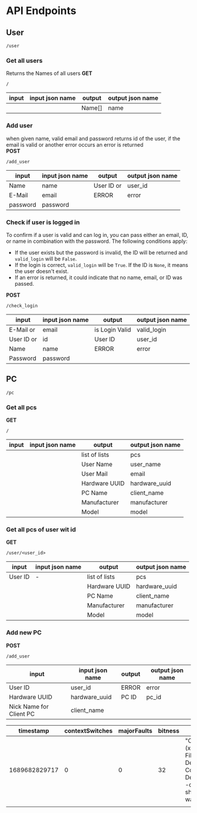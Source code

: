 # API Endpoints


## User
```http
/user
```

### Get all users
Returns the Names of all users
**GET**
```http
/
```

| input | input json name | output | output json name |
| ----- | --------------- | ------ | ---------------- |
|       |                 | Name[] | name             | 

### Add user
when given name, valid email and password returns id of the user, if the email is valid or another error occurs an error is returned   
**POST**
```http
/add_user
```

| input    | input json name | output     | output json name |
| -------- | --------------- | ---------- | ---------------- |
| Name     | name            | User ID or | user_id          |
| E-Mail   | email           | ERROR      | error            | 
| password | password        |            |                  |

### Check if user is logged in
To confirm if a user is valid and can log in, you can pass either an email, ID, or name in combination with the password. The following conditions apply:

- If the user exists but the password is invalid, the ID will be returned and `valid_login` will be `False`.
- If the login is correct, `valid_login` will be `True`. If the ID is `None`, it means the user doesn't exist.
- If an error is returned, it could indicate that no name, email, or ID was passed.

**POST**
```http
/check_login
```

| input      | input json name | output         | output json name |
| ---------- | --------------- | -------------- | ---------------- |
| E-Mail or  | email           | is Login Valid | valid_login      |
| User ID or | id              | User ID        | user_id          |
| Name       | name            | ERROR          | error            | 
| Password   | password        |                |                  |

## PC
```http
/pc
```

### Get all pcs
**GET**
```http
/
```

| input | input json name | output        | output json name |
| ----- | --------------- | ------------- | ---------------- |
|       |                 | list of lists | pcs              | 
|       |                 | User Name     | user_name        |
|       |                 | User Mail     | email            |
|       |                 | Hardware UUID | hardware_uuid    |
|       |                 | PC Name       | client_name      |
|       |                 | Manufacturer  | manufacturer     |
|       |                 | Model         | model            |

### Get all pcs of user wit id
**GET**
```http
/user/<user_id>
```

| input   | input json name | output        | output json name |
| ------- | --------------- | ------------- | ---------------- |
| User ID | -               | list of lists | pcs              |
|         |                 | Hardware UUID | hardware_uuid    |
|         |                 | PC Name       | client_name      |
|         |                 | Manufacturer  | manufacturer     |
|         |                 | Model         | model            | 

### Add new PC
**POST**
```http
/add_user
```

| input                   | input json name | output | output json name |
| ----------------------- | --------------- | ------ | ---------------- |
| User ID                 | user_id         | ERROR  | error            |
| Hardware UUID           | hardware_uuid   | PC ID  | pc_id            | 
| Nick Name for Client PC | client_name      |        |                  |


| timestamp     | contextSwitches | majorFaults | bitness | commandLine                                                                                                                                                     | currentWorkingDirectory | name                  | openFiles | parentProcessID | path                                                                                         | residentSetSize | state   | threadCount | upTime | user            | processCountDifference | cpuUsage             |
| ------------- | --------------- | ----------- | ------- | --------------------------------------------------------------------------------------------------------------------------------------------------------------- | ----------------------- | --------------------- | --------- | --------------- | -------------------------------------------------------------------------------------------- | --------------- | ------- | ----------- | ------ | --------------- | ---------------------- | -------------------- |
| 1689682829717 | 0               | 0           | 32      | "C:\Program Files (x86)\Common Files\Adobe\Adobe Desktop Common\ADS\Adobe Desktop Service.exe" --onOSstartup=true --showwindow=false --waitForRegistration=true |                         | Adobe Desktop Service | 5851      | 0               | C:\Program Files (x86)\Common Files\Adobe\Adobe Desktop Common\ADS\Adobe Desktop Service.exe | 77963264        | RUNNING | 47          | 0      | sarah.ettlinger | 0                      | 1.344439922529359E-4 |
|               |                 |             |         |                                                                                                                                                                 |                         |                       |           |                 |                                                                                              |                 |         |             |        |                 |                        |                      |

